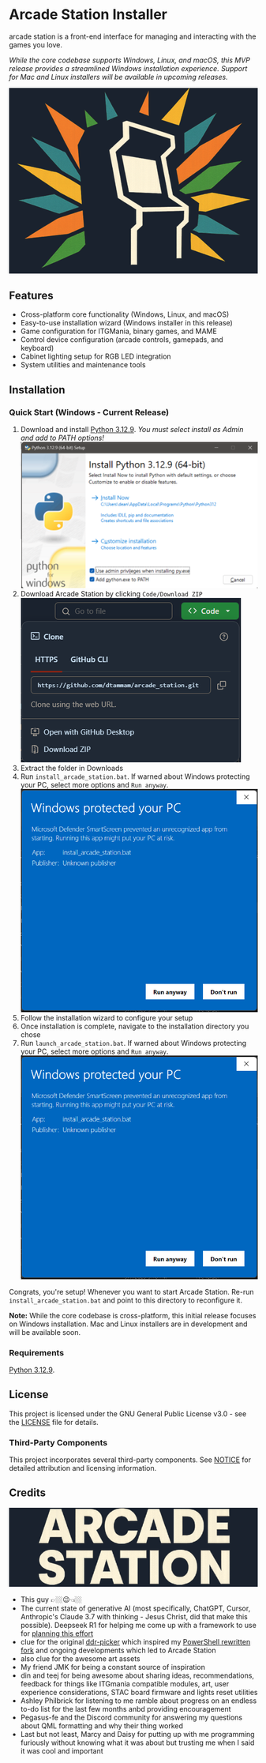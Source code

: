 # Arcade Station Installer

arcade station is a front-end interface for managing and interacting with the games you love.

*While the core codebase supports Windows, Linux, and macOS, this MVP release provides a streamlined Windows installation experience. Support for Mac and Linux installers will be available in upcoming releases.*

![Logo](assets/images/readme/logo.png)

## Features

- Cross-platform core functionality (Windows, Linux, and macOS)
- Easy-to-use installation wizard (Windows installer in this release)
- Game configuration for ITGMania, binary games, and MAME
- Control device configuration (arcade controls, gamepads, and keyboard)
- Cabinet lighting setup for RGB LED integration
- System utilities and maintenance tools

## Installation

### Quick Start (Windows - Current Release)

1. Download and install [Python 3.12.9](https://www.python.org/downloads/release/python-3129/). *You must select install as Admin and add to PATH options!*
![Python options](assets/images/readme/python.png)
2. Download Arcade Station by clicking `Code/Download ZIP`
![Download ZIP](assets/images/readme/download.png)
3. Extract the folder in Downloads
4. Run `install_arcade_station.bat`. If warned about Windows protecting your PC, select more options and `Run anyway`.
![Security warning](assets/images/readme/warning.png)
4. Follow the installation wizard to configure your setup
5. Once installation is complete, navigate to the installation directory you chose 
6. Run `launch_arcade_station.bat`. If warned about Windows protecting your PC, select more options and `Run anyway`.
![Security warning](assets/images/readme/warning.png)

Congrats, you're setup! Whenever you want to start Arcade Station. Re-run `install_arcade_station.bat` and point to this directory to reconfigure it.

**Note:** While the core codebase is cross-platform, this initial release focuses on Windows installation. Mac and Linux installers are in development and will be available soon.

### Requirements

[Python 3.12.9](https://www.python.org/downloads/release/python-3129/).

## License

This project is licensed under the GNU General Public License v3.0 - see the [LICENSE](LICENSE) file for details.

### Third-Party Components

This project incorporates several third-party components. See [NOTICE](NOTICE) for detailed attribution and licensing information.

## Credits

![Text](assets/images/readme/text.png)

- This guy 👉🏼😉👈🏼
- The current state of generative AI (most specifically, ChatGPT, Cursor, Anthropic's Claude 3.7 with thinking - Jesus Christ, did that make this possible). Deepseek R1 for helping me come up with a framework to use for [planning this effort](PLAN.md)
- clue for the original [ddr-picker](https://github.com/evanclue/ddr-picker) which inspired my [PowerShell rewritten fork](https://github.com/dtammam/ddr-picker) and ongoing developments which led to Arcade Station
- also clue for the awesome art assets
- My friend JMK for being a constant source of inspiration
- din and teej for being awesome about sharing ideas, recommendations, feedback for things like ITGmania compatible modules, art, user experience considerations, STAC board firmware and lights reset utilities
- Ashley Philbrick for listening to me ramble about progress on an endless to-do list for the last few months anbd providing encouragement
- Pegasus-fe and the Discord community for answering my questions about QML formatting and why their thing worked
- Last but not least, Marcy and Daisy for putting up with me programming furiously without knowing what it was about but trusting me when I said it was cool and important